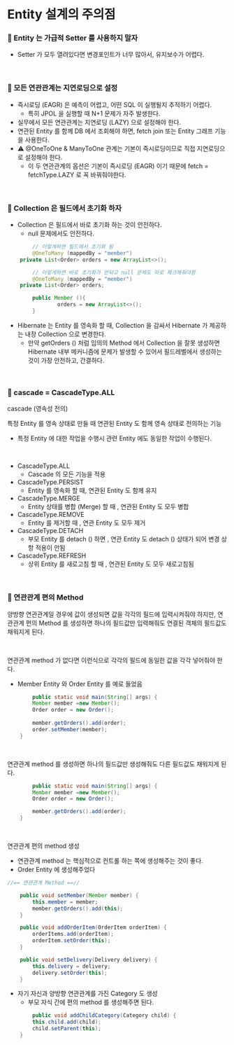 # Entity 설계의 주의점

### 📍 Entity 는 가급적 Setter 를 사용하지 말자

- Setter 가 모두 열려있다면 변경포인트가 너무 많아서, 유지보수가 어렵다.

<br>

### 📍 모든 연관관계는 지연로딩으로 설정

- 즉시로딩 (EAGR) 은 예측이 어렵고, 어떤 SQL 이 실행될지 추적하기 어렵다.
    - 특히 JPOL 을 실행할 때 N+1 문제가 자주 발생한다.
- 실무에서 모든 연관관계는 지연로딩 (LAZY) 으로 설정해야 한다.
- 연관된 Entity 를 함께 DB 에서 조회해야 하면, fetch join 또는 Entity 그래프 기능을 사용한다.
- ⚠️ @OneToOne & ManyToOne 관계는 기본이 즉시로딩이므로 직접 지연로딩으로 설정해야 한다.
    - 이 두 연관관계의 옵션은 기본이 즉시로딩 (EAGR) 이기 때문에 fetch = fetchType.LAZY 로 꼭 바꿔줘야한다.

<br>

### 📍 Collection 은 필드에서 초기화 하자

- Collection 은 필드에서 바로 초기화 하는 것이 안전하다.
    - null 문제에서도 안전하다.

```java
		// 이렇게하면 필드에서 초기화 됨
		@OneToMany (mappedBy = "member")
    private List<Order> orders = new ArrayList<>();

		// 이렇게하면 바로 초기화가 안되고 null 문제도 따로 체크해줘야함
		@OneToMany (mappedBy = "member")
    private List<Order> orders;

		public Member (){
				orders = new ArrayList<>();
		}
```

- Hibernate 는 Entity 를 영속화 할 때, Collection 을 감싸서 Hibernate 가 제공하는 내장 Collection 으로 변경한다.
    - 만약 getOrders () 처럼 임의의 Method 에서 Collection 을 잘못 생성하면 Hibernate 내부 메커니즘에 문제가 발생할 수 있어서 필드레벨에서 생성하는 것이 가장 안전하고, 간결하다.

<br>

### 📍 cascade = CascadeType.ALL

cascade (영속성 전의)

특정 Entity 를 영속 상태로 만들 때 연관된 Entity 도 함께 영속 상태로 전의하는 기능

- 특정 Entity 에 대한 작업을 수행시 관련 Entity 에도 동일한 작업이 수행된다.

<br>

- CascadeType.ALL
    - Cascade 의 모든 기능을 적용
- CascadeType.PERSIST
    - Entity 를 영속화 할 때, 연관된 Entity 도 함께 유지
- CascadeType.MERGE
    - Entity 상태를 병합 (Merge) 할 때 , 연관된 Entity 도 모두 병합
- CascadeType.REMOVE
    - Entity 를 제거할 때 , 연관 Entity 도 모두 제거
- CascadeType.DETACH
    - 부모 Entity 를 detach () 하면 , 연관 Entity 도 detach () 상태가 되어 변경 상항 적용이 안됨
- CascadeType.REFRESH
    - 상위 Entity 를 새로고침 할 때 , 연관된 Entity 도 모두 새로고침됨

<br>

### 📍 연관관계 편의 Method

양방향 연관관계일 경우에 값이 생성되면 값을 각각의 필드에 입력시켜줘야 하지만, 연관관계 편의 Method 를 생성하면 하나의 필드값만 입력해줘도 연결된 객체의 필드값도 채워지게 된다.

<br>

연관관계 method 가 없다면 이런식으로 각각의 필드에 동일한 값을 각각 넣어줘야 한다.

- Member Entity 와 Order Entity 를 예로 들었음

```java
		public static void main(String[] args) {
        Member member =new Member();
        Order order = new Order();
        
        member.getOrders().add(order);
        order.setMember(member);
    }
```

<br>

연관관계 method 를 생성하면 하나의 필드값만 생성해줘도 다른 필드값도 채워지게 된다.

```java
		public static void main(String[] args) {
        Member member =new Member();
        Order order = new Order();

        member.getOrders().add(order);
    }
```

<br>

연관관계 편의 method 생성

- 연관관계 method 는 핵심적으로 컨트롤 하는 쪽에 생성해주는 것이 좋다.
- Order Entity 에 생성해주었다

```java
//== 연관관계 Method ==//

    public void setMember(Member member) {
        this.member = member;
        member.getOrders().add(this);
    }

    public void addOrderItem(OrderItem orderItem) {
        orderItems.add(orderItem);
        orderItem.setOrder(this);
    }

    public void setDelivery(Delivery delivery) {
        this.delivery = delivery;
        delivery.setOrder(this);
    }
```

- 자기 자신과 양방향 연관관계를 가진 Category 도 생성
    - 부모 자식 간에 편의 method 를 생성해주면 된다.

```java
		public void addChildCategory(Category child) {
        this.child.add(child);
        child.setParent(this);
    }
```